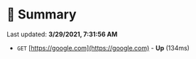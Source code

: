 # 📖 Summary
Last updated: **3/29/2021, 7:31:56 AM**

- `GET` [https://google.com](https://google.com) - **Up** (134ms)
